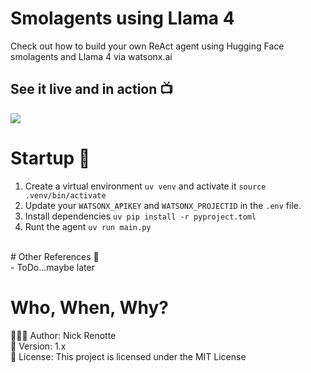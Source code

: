 # Smolagents using Llama 4
Check out how to build your own ReAct agent using Hugging Face smolagents and Llama 4 via watsonx.ai

## See it live and in action 📺
<img src="https://i.imgur.com/DKuJkOn.gif"/>

# Startup 🚀
1. Create a virtual environment `uv venv` and activate it `source .venv/bin/activate`
2. Update your `WATSONX_APIKEY` and `WATSONX_PROJECTID` in the `.env` file.
3. Install dependencies `uv pip install -r pyproject.toml`
4. Runt the agent `uv run main.py`

</br>
# Other References 🔗 </br>
- ToDo...maybe later

# Who, When, Why?

👨🏾‍💻 Author: Nick Renotte <br />
📅 Version: 1.x<br />
📜 License: This project is licensed under the MIT License </br>
